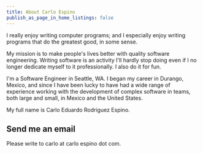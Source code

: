 ```yaml
---
title: About Carlo Espino
publish_as_page_in_home_listings: false
---
```


I really enjoy writing computer programs; and I especially enjoy writing programs that do the greatest good, in some sense.

My mission is to make people's lives better with quality software engineering. Writing software is an activity I'll hardly stop doing even if I no longer dedicate myself to it professionally. I also do it for fun.

I'm a Software Engineer in Seattle, WA. I began my career in Durango, Mexico, and since I have been lucky to have had a wide range of experience working with the development of complex software in teams, both large and small, in Mexico and the United States.

My full name is Carlo Eduardo Rodriguez Espino.

## Send me an email

Please write to carlo at carlo espino dot com.
